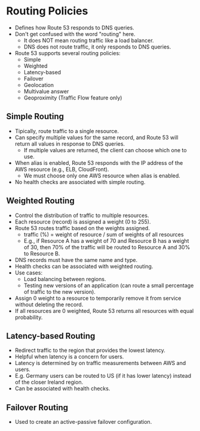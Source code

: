 # Routing Policies

- Defines how Route 53 responds to DNS queries.
- Don't get confused with the word "routing" here.
  - It does NOT mean routing traffic like a load balancer.
  - DNS does not route traffic, it only responds to DNS queries.
- Route 53 supports several routing policies:
  - Simple
  - Weighted
  - Latency-based
  - Failover
  - Geolocation
  - Multivalue answer
  - Geoproximity (Traffic Flow feature only)

## Simple Routing

- Tipically, route traffic to a single resource.
- Can specify multiple values for the same record, and Route 53 will return all values in response to DNS queries.
  - If multiple values are returned, the client can choose which one to use.
- When alias is enabled, Route 53 responds with the IP address of the AWS resource (e.g., ELB, CloudFront).
  - We must choose only one AWS resource when alias is enabled.
- No health checks are associated with simple routing.

## Weighted Routing

- Control the distribution of traffic to multiple resources.
- Each resource (record) is assigned a weight (0 to 255).
- Route 53 routes traffic based on the weights assigned.
  - traffic (%) = weight of resource / sum of weights of all resources
  - E.g., if Resource A has a weight of 70 and Resource B has a weight of 30, then 70% of the traffic will be routed to Resource A and 30% to Resource B.
- DNS records must have the same name and type.
- Health checks can be associated with weighted routing.
- Use cases:
  - Load balancing between regions.
  - Testing new versions of an application (can route a small percentage of traffic to the new version).
- Assign 0 weight to a resource to temporarily remove it from service without deleting the record.
- If all resources are 0 weighted, Route 53 returns all resources with equal probability.

## Latency-based Routing

- Redirect traffic to the region that provides the lowest latency.
- Helpful when latency is a concern for users.
- Latency is determined by on traffic measurements between AWS and users.
- E.g. Germany users can be routed to US (if it has lower latency) instead of the closer Ireland region.
- Can be associated with health checks.

## Failover Routing

- Used to create an active-passive failover configuration.
